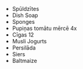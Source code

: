 * Spūldzītes
* Dish Soap
* Sponges
* Pupiņas tomātu mērcē 4x
* Cīgas 12
* Musli Jogurts
* Persilāda
* Siers
* Baltmaize